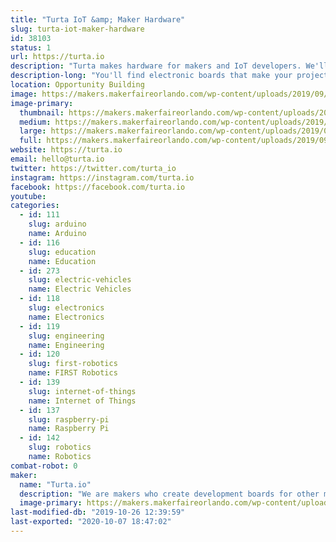 ```yaml
---
title: "Turta IoT &amp; Maker Hardware"
slug: turta-iot-maker-hardware
id: 38103
status: 1
url: https://turta.io
description: "Turta makes hardware for makers and IoT developers. We'll exchange project feedbacks on our exhibit."
description-long: "You'll find electronic boards that make your projects smarter. We design &amp; manufacture modular sensors, autonomous RC car drivers, LoRa &amp; NB-IoT communication boards, and much more. Come and see our stand to talk about your projects and exchange ideas."
location: Opportunity Building
image: https://makers.makerfaireorlando.com/wp-content/uploads/2019/09/Turta-Logo.png
image-primary:
  thumbnail: https://makers.makerfaireorlando.com/wp-content/uploads/2019/09/Turta-Logo-150x150.png
  medium: https://makers.makerfaireorlando.com/wp-content/uploads/2019/09/Turta-Logo-300x300.png
  large: https://makers.makerfaireorlando.com/wp-content/uploads/2019/09/Turta-Logo.png
  full: https://makers.makerfaireorlando.com/wp-content/uploads/2019/09/Turta-Logo.png
website: https://turta.io
email: hello@turta.io
twitter: https://twitter.com/turta_io
instagram: https://instagram.com/turta.io
facebook: https://facebook.com/turta.io
youtube: 
categories:
  - id: 111
    slug: arduino
    name: Arduino
  - id: 116
    slug: education
    name: Education
  - id: 273
    slug: electric-vehicles
    name: Electric Vehicles
  - id: 118
    slug: electronics
    name: Electronics
  - id: 119
    slug: engineering
    name: Engineering
  - id: 120
    slug: first-robotics
    name: FIRST Robotics
  - id: 139
    slug: internet-of-things
    name: Internet of Things
  - id: 137
    slug: raspberry-pi
    name: Raspberry Pi
  - id: 142
    slug: robotics
    name: Robotics
combat-robot: 0
maker:
  name: "Turta.io"
  description: "We are makers who create development boards for other makers. Our team created development hardware mainly for maker community. We have numbers of devices that can be used for community events such as hackatons. We also have been participated in other maker faires such as New York Maker Faire and Bay Area Maker Faire. We also organized Istanbul Maker Faires 3 years in row."
  image-primary: https://makers.makerfaireorlando.com/wp-content/uploads/2019/09/Turta-Logo-Sq-2000px-1024x1024.png
last-modified-db: "2019-10-26 12:39:59"
last-exported: "2020-10-07 18:47:02"
---
```

